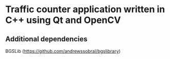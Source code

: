 # Traffic counter application written in C++ using Qt and OpenCV

## Additional dependencies

BGSLib (https://github.com/andrewssobral/bgslibrary)

